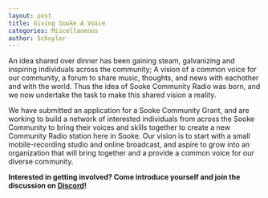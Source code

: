 ```yaml
---
layout: post
title: Giving Sooke A Voice
categories: Miscellaneous
author: Schuyler
---
```


An idea shared over dinner has been gaining steam, galvanizing and inspiring individuals across the community; A vision of a common voice for our community, a forum to share music, thoughts, and news with eachother and with the world. Thus the idea of Sooke Community Radio was born, and we now undertake the task to make this shared vision a reality. 


We have submitted an application for a Sooke Community Grant, and are working to build a network of interested individuals from across the Sooke Community to bring their voices and skills together to create a new Community Radio station here in Sooke. Our vision is to start with a small mobile-recording studio and online broadcast, and aspire to grow into an organization that will bring together and a provide a common voice for our diverse community.


**Interested in getting involved? Come introduce yourself and join the discussion on [Discord](https://discord.gg/DvuMjBME)!**